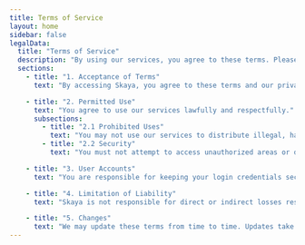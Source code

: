 ```yaml
---
title: Terms of Service
layout: home
sidebar: false
legalData:
  title: "Terms of Service"
  description: "By using our services, you agree to these terms. Please read them carefully."
  sections:
    - title: "1. Acceptance of Terms"
      text: "By accessing Skaya, you agree to these terms and our privacy policy."

    - title: "2. Permitted Use"
      text: "You agree to use our services lawfully and respectfully."
      subsections:
        - title: "2.1 Prohibited Uses"
          text: "You may not use our services to distribute illegal, harmful, or fraudulent content."
        - title: "2.2 Security"
          text: "You must not attempt to access unauthorized areas or disrupt our systems."

    - title: "3. User Accounts"
      text: "You are responsible for keeping your login credentials secure and for all activities under your account."

    - title: "4. Limitation of Liability"
      text: "Skaya is not responsible for direct or indirect losses resulting from the use of our services."

    - title: "5. Changes"
      text: "We may update these terms from time to time. Updates take effect once published."
---
```


